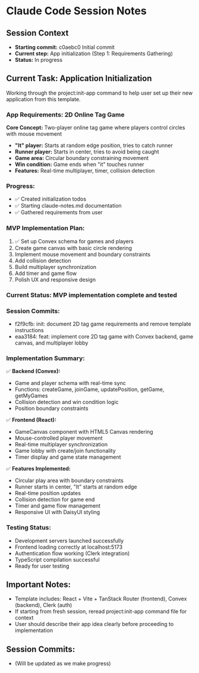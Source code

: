 # Claude Code Session Notes

## Session Context
- **Starting commit:** c0aebc0 Initial commit
- **Current step:** App initialization (Step 1: Requirements Gathering)
- **Status:** In progress

## Current Task: Application Initialization
Working through the project:init-app command to help user set up their new application from this template.

### App Requirements: 2D Online Tag Game
**Core Concept:** Two-player online tag game where players control circles with mouse movement
- **"It" player:** Starts at random edge position, tries to catch runner
- **Runner player:** Starts in center, tries to avoid being caught
- **Game area:** Circular boundary constraining movement
- **Win condition:** Game ends when "it" touches runner
- **Features:** Real-time multiplayer, timer, collision detection

### Progress:
- ✅ Created initialization todos
- ✅ Starting claude-notes.md documentation
- ✅ Gathered requirements from user

### MVP Implementation Plan:
1. ✅ Set up Convex schema for games and players  
2. Create game canvas with basic circle rendering
3. Implement mouse movement and boundary constraints
4. Add collision detection
5. Build multiplayer synchronization
6. Add timer and game flow
7. Polish UX and responsive design

### Current Status: MVP implementation complete and tested

### Session Commits:
- f2f9cfb: init: document 2D tag game requirements and remove template instructions
- eaa3184: feat: implement core 2D tag game with Convex backend, game canvas, and multiplayer lobby

### Implementation Summary:
✅ **Backend (Convex):**
- Game and player schema with real-time sync
- Functions: createGame, joinGame, updatePosition, getGame, getMyGames
- Collision detection and win condition logic
- Position boundary constraints

✅ **Frontend (React):**
- GameCanvas component with HTML5 Canvas rendering
- Mouse-controlled player movement
- Real-time multiplayer synchronization
- Game lobby with create/join functionality
- Timer display and game state management

✅ **Features Implemented:**
- Circular play area with boundary constraints
- Runner starts in center, "It" starts at random edge
- Real-time position updates
- Collision detection for game end
- Timer and game flow management
- Responsive UI with DaisyUI styling

### Testing Status:
- Development servers launched successfully
- Frontend loading correctly at localhost:5173
- Authentication flow working (Clerk integration)
- TypeScript compilation successful
- Ready for user testing

## Important Notes:
- Template includes: React + Vite + TanStack Router (frontend), Convex (backend), Clerk (auth)
- If starting from fresh session, reread project:init-app command file for context
- User should describe their app idea clearly before proceeding to implementation

## Session Commits:
- (Will be updated as we make progress)